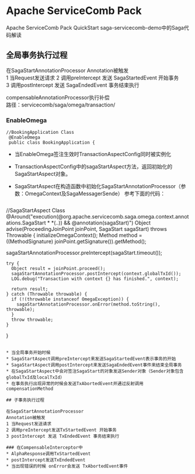 # Apache ServiceComb Pack
Apache ServiceComb Pack QuickStart
saga-servicecomb-demo中的Saga代码解读

## 全局事务执行过程

在SagaStartAnnotationProcessor
Annotation被触发  
1 当Request发送请求
2 调用preIntercept 发送 SagaStartedEvent 开始事务  
3 调用postIntercept 发送 SagaEndedEvent 事务结束执行  

compensableAnnotationProcessor执行补偿  
路径：servicecomb/saga/omega/transaction/

### EnableOmega

   ```
   //BookingApplication Class 
	@EnableOmega
	public class BookingApplication {
   ```
* 当EnableOmega签注生效时TransactionAspectConfig同时被实例化
* TransactionAspectConfig中的sagaStartAspect方法，返回初始化的SagaStartAspect对象。
* SagaStartAspect在构造函数中初始化SagaStartAnnotationProcessor（参数：OmegaContext及SagaMessagerSende） 参考下面的代码： 

   ```
//SagaStartAspect Class
@Around("execution(@org.apache.servicecomb.saga.omega.context.annotations.SagaStart * *(..)) && @annotation(sagaStart)")
  Object advise(ProceedingJoinPoint joinPoint, SagaStart sagaStart) throws Throwable {
    initializeOmegaContext();
    Method method = ((MethodSignature) joinPoint.getSignature()).getMethod();

  sagaStartAnnotationProcessor.preIntercept(sagaStart.timeout());

    try {
      Object result = joinPoint.proceed();
      sagaStartAnnotationProcessor.postIntercept(context.globalTxId());
      LOG.debug("Transaction with context {} has finished.", context);

      return result;
    } catch (Throwable throwable) {
      if (!(throwable instanceof OmegaException)) {
        sagaStartAnnotationProcessor.onError(method.toString(), throwable);
      }
      throw throwable;
    } 
  }
   ```

* 当全局事务开始时候
* SagaStartAspect调用preIntercept来发送SagaStartedEvent表示事务的开始
* SagaStartAspect调用postIntercept来发送SagaEndedEvent事件来结束全局事务
* 在SagaStartAspect中会对签注SagaStart的对象发送Sender对象（Sender对象包含 globalTxId及localTxId）
* 在事务执行出现异常的时候会发送TxAbortedEvent并通过反射调用compensationMethod  

## 子事务执行过程

在SagaStartAnnotationProcessor
Annotation被触发  
1 当Request发送请求
2 调用preIntercept发送TxStartedEvent 开始事务   
3 postIntercept 发送 TxEndedEvent 事务结束执行  

### 在CompensableInterceptor中
* AlphaResponse调用TxStartedEvent
* postIntercept发送TxEndedEvent
* 当出现错误的时候 onError会发送 TxAbortedEvent事件

